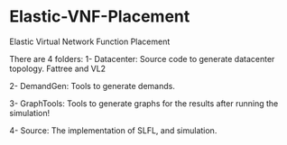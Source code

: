 # Elastic-VNF-Placement
Elastic Virtual Network Function Placement

There are 4 folders:
  1- Datacenter: Source code to generate datacenter topology. Fattree and VL2 
  
  2- DemandGen: Tools to generate demands.
  
  3- GraphTools: Tools to generate graphs for the results after running the simulation!
  
  4- Source: The implementation of SLFL, and simulation.


